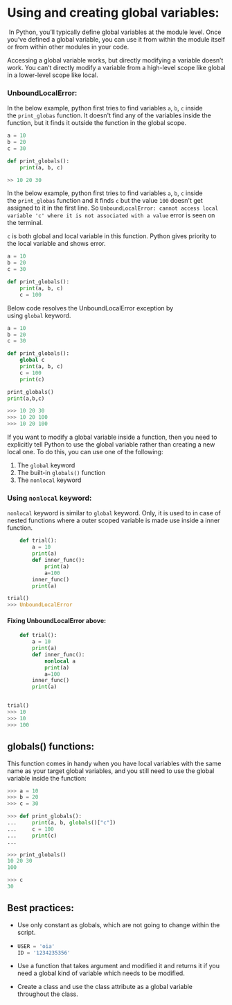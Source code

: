# Using and creating global variables:

 In Python, you’ll typically define global variables at the module level. Once you’ve defined a global variable, you can use it from within the module itself or from within other modules in your code.

Accessing a global variable works, but directly modifying a variable doesn’t work. You can’t directly modify a variable from a high-level scope like global in a lower-level scope like local.

### UnboundLocalError:

In the below example, python first tries to find variables `a`, `b`, `c` inside the `print_globas` function. It doesn't find any of the variables inside the function, but it finds it outside the function in the global scope.

```python
a = 10
b = 20
c = 30

def print_globals():
    print(a, b, c) 

>> 10 20 30
```

In the below example, python first tries to find variables `a`, `b`, `c` inside the `print_globas` function and it finds `c` but the value `100` doesn't get assigned to it in the first line. So `UnboundLocalError: cannot access local variable 'c' where it is not associated with a value` error is seen on the terminal.

`c` is both global and local variable in this function. Python gives priority to the local variable and shows error.

```python
a = 10
b = 20
c = 30

def print_globals():
    print(a, b, c) 
    c = 100
```

Below code resolves the UnboundLocalError exception by using `global` keyword.

```python
a = 10
b = 20
c = 30

def print_globals():
    global c
    print(a, b, c)
    c = 100
    print(c)

print_globals()
print(a,b,c)

>>> 10 20 30
>>> 10 20 100
>>> 10 20 100
```

If you want to modify a global variable inside a function, then you need to explicitly tell Python to use the global variable rather than creating a new local one. To do this, you can use one of the following:

1. The `global` keyword
2. The built-in `globals()` function
3. The `nonlocal` keyword

### Using `nonlocal` keyword:

`nonlocal` keyword is similar to `global` keyword. Only, it is used to in case of nested functions where a outer scoped variable is made use inside a inner function. 

```python
    def trial():
        a = 10
        print(a)
        def inner_func():
            print(a)
            a=100
        inner_func()
        print(a)

trial()
>>> UnboundLocalError
```

#### Fixing UnboundLocalError above:

```python
    def trial():
        a = 10
        print(a)
        def inner_func(): 
            nonlocal a 
            print(a)
            a=100
        inner_func()
        print(a)


trial() 
>>> 10
>>> 10
>>> 100
```

## globals() functions:

This function comes in handy when you have local variables with the same name as your target global variables, and you still need to use the global variable inside the function:

```python
>>> a = 10
>>> b = 20
>>> c = 30

>>> def print_globals():
...     print(a, b, globals()["c"])
...     c = 100
...     print(c)
...

>>> print_globals()
10 20 30
100

>>> c
30
```

## Best practices:

- Use only constant as globals, which are not going to change within the script.

- ```python
  USER = 'oia'
  ID = '1234235356'
  ```

- Use a function that takes argument and modified it and returns it if you need a global kind of variable which needs to be modified.

- Create a class and use the class attribute as a global variable throughout the class.
